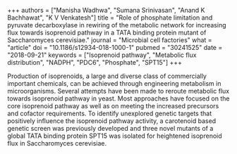 +++
authors = ["Manisha Wadhwa", "Sumana Srinivasan", "Anand K Bachhawat", "K V Venkatesh"]
title = "Role of phosphate limitation and pyruvate decarboxylase in rewiring of the metabolic network for increasing flux towards isoprenoid pathway in a TATA binding protein mutant of Saccharomyces cerevisiae."
journal = "Microbial cell factories"
what = "article"
doi = "10.1186/s12934-018-1000-1"
pubmed = "30241525"
date = "2018-09-21"
keywords = ["Isoprenoid pathway", "Metabolic flux distribution", "NADPH", "PDC6", "Phosphate", "SPT15"]
+++

Production of isoprenoids, a large and diverse class of commercially important chemicals, can be achieved through engineering metabolism in microorganisms. Several attempts have been made to reroute metabolic flux towards isoprenoid pathway in yeast. Most approaches have focused on the core isoprenoid pathway as well as on meeting the increased precursors and cofactor requirements. To identify unexplored genetic targets that positively influence the isoprenoid pathway activity, a carotenoid based genetic screen was previously developed and three novel mutants of a global TATA binding protein SPT15 was isolated for heightened isoprenoid flux in Saccharomyces cerevisiae.